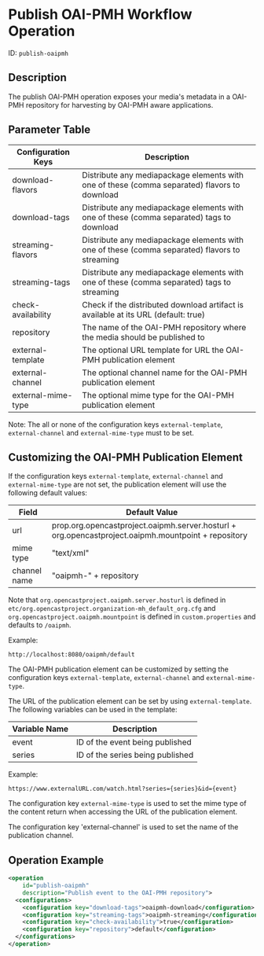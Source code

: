 Publish OAI-PMH Workflow Operation
==================================

ID: `publish-oaipmh`


Description
-----------

The publish OAI-PMH operation exposes your media's metadata in a OAI-PMH repository for harvesting by OAI-PMH
aware applications.


Parameter Table
---------------

|Configuration Keys |Description                                                                                   |
|-------------------|----------------------------------------------------------------------------------------------|
|download-flavors   |Distribute any mediapackage elements with one of these (comma separated) flavors to download  |
|download-tags      |Distribute any mediapackage elements with one of these (comma separated) tags to download     |
|streaming-flavors  |Distribute any mediapackage elements with one of these (comma separated) flavors to streaming |
|streaming-tags     |Distribute any mediapackage elements with one of these (comma separated) tags to streaming    |
|check-availability |Check if the distributed download artifact is available at its URL (default: true)            |
|repository         |The name of the OAI-PMH repository where the media should be published to                     |
|external-template  |The optional URL template for URL the OAI-PMH publication element                             |
|external-channel   |The optional channel name for the OAI-PMH publication element                                 |
|external-mime-type |The optional mime type for the OAI-PMH publication element                                    |

Note: The all or none of the configuration keys `external-template`, `external-channel` and `external-mime-type` must to
be set.


Customizing the OAI-PMH Publication Element
-------------------------------------------

If the configuration keys `external-template`, `external-channel` and `external-mime-type` are not set, the publication
element will use the following default values:

|Field        |Default Value                                                                                        |
|-------------|-----------------------------------------------------------------------------------------------------|
|url          | prop.org.opencastproject.oaipmh.server.hosturl + org.opencastproject.oaipmh.mountpoint + repository |
|mime type    | "text/xml"                                                                                          |
|channel name | "oaipmh-" + repository                                                                              |

Note that `org.opencastproject.oaipmh.server.hosturl` is defined in
`etc/org.opencastproject.organization-mh_default_org.cfg` and `org.opencastproject.oaipmh.mountpoint` is defined in
`custom.properties` and defaults to `/oaipmh`.

Example:

    http://localhost:8080/oaipmh/default

The OAI-PMH publication element can be customized by setting the configuration keys `external-template`,
`external-channel` and `external-mime-type`.

The URL of the publication element can be set by using `external-template`. The following variables can be used in the
template:

|Variable Name |Description                      |
|--------------|---------------------------------|
|event         |ID of the event being published  |
|series        |ID of the series being published |

Example:

    https://www.externalURL.com/watch.html?series={series}&id={event}

The configuration key `external-mime-type` is used to set the mime type of the content return when accessing the
URL of the publication element.

The configuration key 'external-channel' is used to set the name of the publication channel.


Operation Example
-----------------

```xml
<operation
    id="publish-oaipmh"
    description="Publish event to the OAI-PMH repository">
  <configurations>
    <configuration key="download-tags">oaipmh-download</configuration>
    <configuration key="streaming-tags">oaipmh-streaming</configuration>
    <configuration key="check-availability">true</configuration>
    <configuration key="repository">default</configuration>
  </configurations>
</operation>
```
